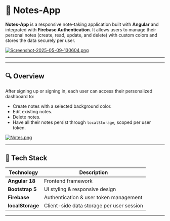 # 📘 Notes-App

**Notes-App** is a responsive note-taking application built with **Angular** and integrated with **Firebase Authentication**.
It allows users to manage their personal notes (create, read, update, and delete) with custom colors and stores the data securely per user.

[![Screenshot-2025-05-09-130604.png](https://i.postimg.cc/sDt8bNRj/Screenshot-2025-05-09-130604.png)](https://postimg.cc/CzsmqJ1X)

---
---

## 🔍 Overview

After signing up or signing in, each user can access their personalized dashboard to:
- Create notes with a selected background color.
- Edit existing notes.
- Delete notes.
- Have all their notes persist through `localStorage`, scoped per user token.

[![Notes.png](https://i.postimg.cc/66DxN3rx/Notes.png)](https://postimg.cc/14cjGy7v)

---

## 🧰 Tech Stack

| Technology      | Description                                |
|-----------------|--------------------------------------------|
| **Angular 18**  | Frontend framework                         |
| **Bootstrap 5** | UI styling & responsive design             |
| **Firebase**    | Authentication & user token management     |
| **localStorage**| Client-side data storage per user session  |

---

